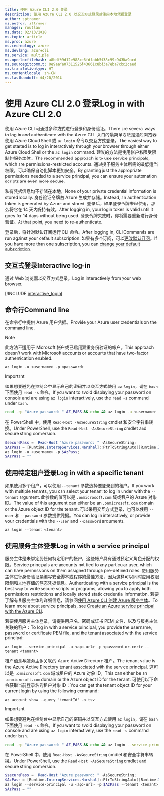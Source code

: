 ```yaml
---
title: 使用 Azure CLI 2.0 登录
description: 使用 Azure CLI 2.0 以交互方式登录或使用本地凭据登录
author: sptramer
ms.author: sttramer
manager: routlaw
ms.date: 02/13/2018
ms.topic: article
ms.prod: azure
ms.technology: azure
ms.devlang: azurecli
ms.service: multiple
ms.openlocfilehash: a8bdf99d12e988cc6fdfabb5038c99c9430a9acd
ms.sourcegitcommit: 0e9aafa07311526f43661c8bd3a7eba7cbc2caed
ms.translationtype: HT
ms.contentlocale: zh-CN
ms.lasthandoff: 04/20/2018
---
```

# <a name="log-in-with-azure-cli-20"></a><span data-ttu-id="05dea-103">使用 Azure CLI 2.0 登录</span><span class="sxs-lookup"><span data-stu-id="05dea-103">Log in with Azure CLI 2.0</span></span>

<span data-ttu-id="05dea-104">使用 Azure CLI 可通过多种方式进行登录和身份验证。</span><span class="sxs-lookup"><span data-stu-id="05dea-104">There are several ways to log in and authenticate with the Azure CLI.</span></span> <span data-ttu-id="05dea-105">入门的最简单方法是通过浏览器使用 Azure Cloud Shell 或 `az login` 命令以交互方式登录。</span><span class="sxs-lookup"><span data-stu-id="05dea-105">The easiest way to get started is to log in interactively through your browser through either Azure Cloud Shell or the `az login` command.</span></span>
<span data-ttu-id="05dea-106">建议的方法是使用帐户权限受限制的服务主体。</span><span class="sxs-lookup"><span data-stu-id="05dea-106">The recommended approach is to use service principals, which are permissions-restricted accounts.</span></span> <span data-ttu-id="05dea-107">通过授予服务主体所需的最低适当权限，可以确保自动化脚本更加安全。</span><span class="sxs-lookup"><span data-stu-id="05dea-107">By granting just the appropriate permissions needed to a service principal, you can ensure your automation scripts are even more secure.</span></span>

<span data-ttu-id="05dea-108">私有凭据信息均不存储在本地。</span><span class="sxs-lookup"><span data-stu-id="05dea-108">None of your private credential information is stored locally.</span></span> <span data-ttu-id="05dea-109">身份验证令牌由 Azure 生成并存储。</span><span class="sxs-lookup"><span data-stu-id="05dea-109">Instead, an authentication token is generated by Azure and stored.</span></span> <span data-ttu-id="05dea-110">登录后，如果登录令牌未经使用，那么将它在 14 天内保持有效。</span><span class="sxs-lookup"><span data-stu-id="05dea-110">After logging in, your login token is valid until it goes for 14 days without being used.</span></span> <span data-ttu-id="05dea-111">登录令牌失效时，你将需要重新进行身份验证。</span><span class="sxs-lookup"><span data-stu-id="05dea-111">At that point, you need to re-authenticate.</span></span>

<span data-ttu-id="05dea-112">登录后，将针对默认订阅运行 CLI 命令。</span><span class="sxs-lookup"><span data-stu-id="05dea-112">After logging in, CLI Commands are run against your default subscription.</span></span> <span data-ttu-id="05dea-113">如果有多个订阅，可以[更改默认订阅](manage-azure-subscriptions-azure-cli.md)。</span><span class="sxs-lookup"><span data-stu-id="05dea-113">If you have more than one subscription, you can [change your default subscription](manage-azure-subscriptions-azure-cli.md).</span></span>

## <a name="interactive-log-in"></a><span data-ttu-id="05dea-114">交互式登录</span><span class="sxs-lookup"><span data-stu-id="05dea-114">Interactive log-in</span></span>

<span data-ttu-id="05dea-115">通过 Web 浏览器以交互方式登录。</span><span class="sxs-lookup"><span data-stu-id="05dea-115">Log in interactively from your web browser.</span></span>

[!INCLUDE [interactive_login](includes/interactive-login.md)]

## <a name="command-line"></a><span data-ttu-id="05dea-116">命令行</span><span class="sxs-lookup"><span data-stu-id="05dea-116">Command line</span></span>

<span data-ttu-id="05dea-117">在命令行中提供 Azure 用户凭据。</span><span class="sxs-lookup"><span data-stu-id="05dea-117">Provide your Azure user credentials on the command line.</span></span>

> [!Note]
> <span data-ttu-id="05dea-118">此方法不适用于 Microsoft 帐户或已启用双重身份验证的帐户。</span><span class="sxs-lookup"><span data-stu-id="05dea-118">This approach doesn't work with Microsoft accounts or accounts that have two-factor authentication enabled.</span></span>

```azurecli
az login -u <username> -p <password>
```

> [!IMPORTANT]
> <span data-ttu-id="05dea-119">如果想要避免在控制台中显示自己的密码并以交互方式使用 `az login`，请在 `bash` 下面使用 `read -s` 命令。</span><span class="sxs-lookup"><span data-stu-id="05dea-119">If you want to avoid displaying your password on console and are using `az login` interactively, use the `read -s` command under `bash`.</span></span>
> 
> ```bash
> read -sp "Azure password: " AZ_PASS && echo && az login -u <username> -p $AZ_PASS
> ```
>
> <span data-ttu-id="05dea-120">在 PowerShell 中，使用 `Read-Host -AsSecureString` cmdlet 和安全字符串转换。</span><span class="sxs-lookup"><span data-stu-id="05dea-120">Under PowerShell, use the `Read-Host -AsSecureString` cmdlet and secure string conversion.</span></span>
> 
> ```powershell
> $securePass =  Read-Host "Azure password: " -AsSecureString;
> $AzPass = [Runtime.InteropServices.Marshal]::PtrToStringAuto([Runtime.InteropServices.Marshal]::SecureStringToBSTR($securePass));
> az login -u <username> -p $AzPass;
> $AzPass = ""
> ```

## <a name="log-in-with-a-specific-tenant"></a><span data-ttu-id="05dea-121">使用特定租户登录</span><span class="sxs-lookup"><span data-stu-id="05dea-121">Log in with a specific tenant</span></span>

<span data-ttu-id="05dea-122">如果使用多个租户，可以使用 `--tenant` 参数选择要登录到的租户。</span><span class="sxs-lookup"><span data-stu-id="05dea-122">If you work with multiple tenants, you can select your tenant to log in under with the `--tenant` argument.</span></span> <span data-ttu-id="05dea-123">此参数的值可以是 `.onmicrosoft.com` 域或租户的 Azure 对象 ID。</span><span class="sxs-lookup"><span data-stu-id="05dea-123">The value of this argument can either be an `.onmicrosoft.com` domain or the Azure object ID for the tenant.</span></span> <span data-ttu-id="05dea-124">可以采用交互方式登录，也可以使用 `--user` 和 `--password` 参数提供凭据。</span><span class="sxs-lookup"><span data-stu-id="05dea-124">You can log in interactively, or provide your credentials with the `--user` and `--password` arguments.</span></span> 

```
az login --tenant <tenant>
```

## <a name="log-in-with-a-service-principal"></a><span data-ttu-id="05dea-125">使用服务主体登录</span><span class="sxs-lookup"><span data-stu-id="05dea-125">Log in with a service principal</span></span>

<span data-ttu-id="05dea-126">服务主体是未绑定到任何特定用户的帐户，这些帐户具有通过预定义角色分配的权限。</span><span class="sxs-lookup"><span data-stu-id="05dea-126">Service principals are accounts not tied to any particular user, which can have permissions on them assigned through pre-defined roles.</span></span> <span data-ttu-id="05dea-127">使用服务主体进行身份验证是编写安全脚本或程序的最佳方法，因为这样可以同时应用权限限制和本地存储的静态凭据信息。</span><span class="sxs-lookup"><span data-stu-id="05dea-127">Authenticating with a service principal is the best way to write secure scripts or programs, allowing you to apply both permissions restrictions and locally stored static credential information.</span></span> <span data-ttu-id="05dea-128">若要了解有关服务主体的详细信息，请参阅[使用 Azure CLI 创建 Azure 服务主体](create-an-azure-service-principal-azure-cli.md)。</span><span class="sxs-lookup"><span data-stu-id="05dea-128">To learn more about service principals, see [Create an Azure service principal with the Azure CLI](create-an-azure-service-principal-azure-cli.md).</span></span>

<span data-ttu-id="05dea-129">若要使用服务主体登录，请提供用户名、密码或证书 PEM 文件，以及与服务主体关联的租户：</span><span class="sxs-lookup"><span data-stu-id="05dea-129">To log in with a service principal, you provide the username, password or certificate PEM file, and the tenant associated with the service principal:</span></span>

```azurecli
az login --service-principal -u <app-url> -p <password-or-cert> --tenant <tenant>
```

<span data-ttu-id="05dea-130">租户值是与服务主体关联的 Azure Active Directory 租户。</span><span class="sxs-lookup"><span data-stu-id="05dea-130">The tenant value is the Azure Active Directory tenant associated with the service principal.</span></span> <span data-ttu-id="05dea-131">这可以是 `.onmicrosoft.com` 域或租户的 Azure 对象 ID。</span><span class="sxs-lookup"><span data-stu-id="05dea-131">This can either be an `.onmicrosoft.com` domain or the Azure object ID for the tenant.</span></span>
<span data-ttu-id="05dea-132">可使用以下命令获取当前登录名的租户对象 ID：</span><span class="sxs-lookup"><span data-stu-id="05dea-132">You can get the tenant object ID for your current login by using the following command:</span></span>

```azurecli
az account show --query 'tenantId' -o tsv
```

> [!IMPORTANT]
> <span data-ttu-id="05dea-133">如果想要避免在控制台中显示自己的密码并以交互方式使用 `az login`，请在 `bash` 下面使用 `read -s` 命令。</span><span class="sxs-lookup"><span data-stu-id="05dea-133">If you want to avoid displaying your password on console and are using `az login` interactively, use the `read -s` command under `bash`.</span></span>
> 
> ```bash
> read -sp "Azure password: " AZ_PASS && echo && az login --service-principal -u <app-url> -p $AZ_PASS --tenant <tenant>
> ```
>
> <span data-ttu-id="05dea-134">在 PowerShell 中，使用 `Read-Host -AsSecureString` cmdlet 和安全字符串转换。</span><span class="sxs-lookup"><span data-stu-id="05dea-134">Under PowerShell, use the `Read-Host -AsSecureString` cmdlet and secure string conversion.</span></span>
> 
> ```powershell
> $securePass =  Read-Host "Azure password: " -AsSecureString;
> $AzPass = [Runtime.InteropServices.Marshal]::PtrToStringAuto([Runtime.InteropServices.Marshal]::SecureStringToBSTR($securePass));
> az login --service-principal -u <app-url> -p $AzPass --tenant <tenant>;
> $AzPass = ""
> ```